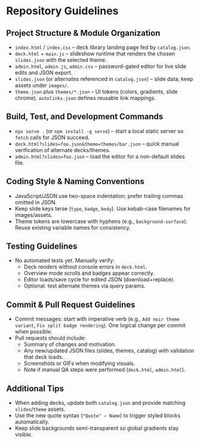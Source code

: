 # Repository Guidelines

## Project Structure & Module Organization
- `index.html` / `index.css` – deck library landing page fed by `catalog.json`.
- `deck.html` + `main.js` – slideshow runtime that renders the chosen `slides.json` with the selected theme.
- `admin.html`, `admin.js`, `admin.css` – password-gated editor for live slide edits and JSON export.
- `slides.json` (or alternates referenced in `catalog.json`) – slide data; keep assets under `images/`.
- `theme.json` plus `themes/*.json` – UI tokens (colors, gradients, slide chrome). `autolinks.json` defines reusable link mappings.

## Build, Test, and Development Commands
- `npx serve .` (or `npm install -g serve`) – start a local static server so `fetch` calls for JSON succeed.
- `deck.html?slides=foo.json&theme=themes/bar.json` – quick manual verification of alternate decks/themes.
- `admin.html?slides=foo.json` – load the editor for a non-default slides file.

## Coding Style & Naming Conventions
- JavaScript/JSON use two-space indentation; prefer trailing commas omitted in JSON.
- Keep slide keys terse (`type`, `badge`, `body`). Use kebab-case filenames for images/assets.
- Theme tokens are lowercase with hyphens (e.g., `background-surface`). Reuse existing variable names for consistency.

## Testing Guidelines
- No automated tests yet. Manually verify:
  - Deck renders without console errors in `deck.html`.
  - Overview mode scrolls and badges appear correctly.
  - Editor loads/save cycle for edited JSON (download+replace).
  - Optional: test alternate themes via query params.

## Commit & Pull Request Guidelines
- Commit messages: start with imperative verb (e.g., `Add noir theme variant`, `Fix split badge rendering`). One logical change per commit when possible.
- Pull requests should include:
  - Summary of changes and motivation.
  - Any new/updated JSON files (slides, themes, catalog) with validation that deck loads.
  - Screenshots or GIFs when modifying visuals.
  - Note if manual QA steps were performed (`deck.html`, `admin.html`).

## Additional Tips
- When adding decks, update both `catalog.json` and provide matching `slides`/`theme` assets.
- Use the new quote syntax (`"Quote" — Name`) to trigger styled blocks automatically.
- Keep slide backgrounds semi-transparent so global gradients stay visible.
